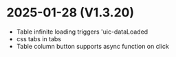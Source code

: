 ﻿# 2025-01-28 (V1.3.20)
- Table infinite loading triggers 'uic-dataLoaded
- css tabs in tabs
- Table column button supports async function on click